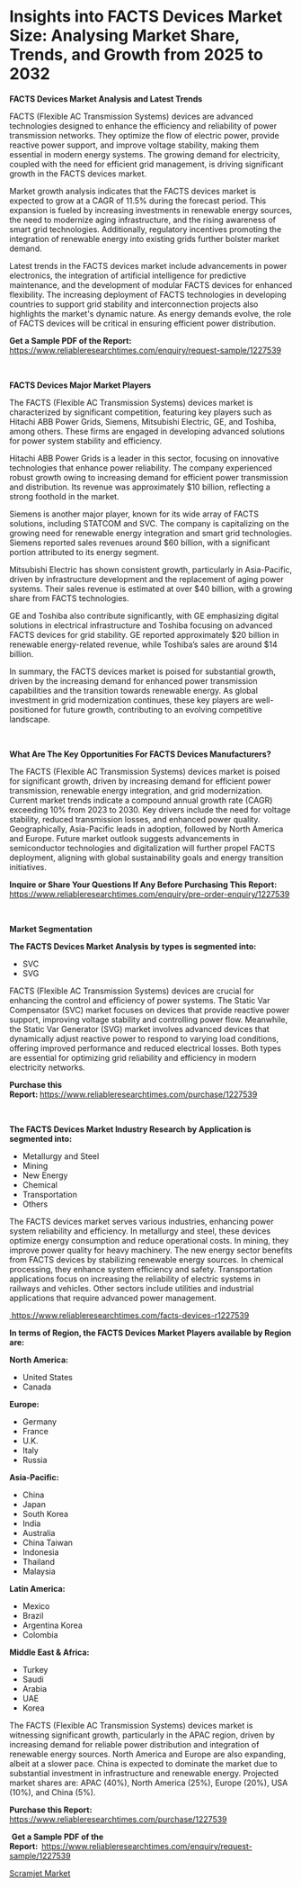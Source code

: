 <p><h1>Insights into FACTS Devices Market Size: Analysing Market Share, Trends, and Growth from 2025 to 2032</h1></p><p><strong>FACTS Devices Market Analysis and Latest Trends</strong></p>
<p><p>FACTS (Flexible AC Transmission Systems) devices are advanced technologies designed to enhance the efficiency and reliability of power transmission networks. They optimize the flow of electric power, provide reactive power support, and improve voltage stability, making them essential in modern energy systems. The growing demand for electricity, coupled with the need for efficient grid management, is driving significant growth in the FACTS devices market.</p><p>Market growth analysis indicates that the FACTS devices market is expected to grow at a CAGR of 11.5% during the forecast period. This expansion is fueled by increasing investments in renewable energy sources, the need to modernize aging infrastructure, and the rising awareness of smart grid technologies. Additionally, regulatory incentives promoting the integration of renewable energy into existing grids further bolster market demand.</p><p>Latest trends in the FACTS devices market include advancements in power electronics, the integration of artificial intelligence for predictive maintenance, and the development of modular FACTS devices for enhanced flexibility. The increasing deployment of FACTS technologies in developing countries to support grid stability and interconnection projects also highlights the market's dynamic nature. As energy demands evolve, the role of FACTS devices will be critical in ensuring efficient power distribution.</p></p>
<p><strong>Get a Sample PDF of the Report:&nbsp;</strong> <a href="https://www.reliableresearchtimes.com/enquiry/request-sample/1227539?utm_campaign=2225&utm_medium=2&utm_source=Github&utm_content=ia&utm_term=18022025&utm_id=facts-devices">https://www.reliableresearchtimes.com/enquiry/request-sample/1227539</a></p>
<p>&nbsp;</p>
<p><strong>FACTS Devices Major Market Players</strong></p>
<p><p>The FACTS (Flexible AC Transmission Systems) devices market is characterized by significant competition, featuring key players such as Hitachi ABB Power Grids, Siemens, Mitsubishi Electric, GE, and Toshiba, among others. These firms are engaged in developing advanced solutions for power system stability and efficiency.</p><p>Hitachi ABB Power Grids is a leader in this sector, focusing on innovative technologies that enhance power reliability. The company experienced robust growth owing to increasing demand for efficient power transmission and distribution. Its revenue was approximately $10 billion, reflecting a strong foothold in the market.</p><p>Siemens is another major player, known for its wide array of FACTS solutions, including STATCOM and SVC. The company is capitalizing on the growing need for renewable energy integration and smart grid technologies. Siemens reported sales revenues around $60 billion, with a significant portion attributed to its energy segment.</p><p>Mitsubishi Electric has shown consistent growth, particularly in Asia-Pacific, driven by infrastructure development and the replacement of aging power systems. Their sales revenue is estimated at over $40 billion, with a growing share from FACTS technologies.</p><p>GE and Toshiba also contribute significantly, with GE emphasizing digital solutions in electrical infrastructure and Toshiba focusing on advanced FACTS devices for grid stability. GE reported approximately $20 billion in renewable energy-related revenue, while Toshiba’s sales are around $14 billion.</p><p>In summary, the FACTS devices market is poised for substantial growth, driven by the increasing demand for enhanced power transmission capabilities and the transition towards renewable energy. As global investment in grid modernization continues, these key players are well-positioned for future growth, contributing to an evolving competitive landscape.</p></p>
<p>&nbsp;</p>
<p><strong>What Are The Key Opportunities For FACTS Devices Manufacturers?</strong></p>
<p><p>The FACTS (Flexible AC Transmission Systems) devices market is poised for significant growth, driven by increasing demand for efficient power transmission, renewable energy integration, and grid modernization. Current market trends indicate a compound annual growth rate (CAGR) exceeding 10% from 2023 to 2030. Key drivers include the need for voltage stability, reduced transmission losses, and enhanced power quality. Geographically, Asia-Pacific leads in adoption, followed by North America and Europe. Future market outlook suggests advancements in semiconductor technologies and digitalization will further propel FACTS deployment, aligning with global sustainability goals and energy transition initiatives.</p></p>
<p><strong>Inquire or Share Your Questions If Any Before Purchasing This Report:</strong> <a href="https://www.reliableresearchtimes.com/enquiry/pre-order-enquiry/1227539?utm_campaign=2225&utm_medium=2&utm_source=Github&utm_content=ia&utm_term=18022025&utm_id=facts-devices">https://www.reliableresearchtimes.com/enquiry/pre-order-enquiry/1227539</a></p>
<p>&nbsp;</p>
<p><strong>Market Segmentation</strong></p>
<p><strong>The FACTS Devices Market Analysis by types is segmented into:</strong></p>
<p><ul><li>SVC</li><li>SVG</li></ul></p>
<p><p>FACTS (Flexible AC Transmission Systems) devices are crucial for enhancing the control and efficiency of power systems. The Static Var Compensator (SVC) market focuses on devices that provide reactive power support, improving voltage stability and controlling power flow. Meanwhile, the Static Var Generator (SVG) market involves advanced devices that dynamically adjust reactive power to respond to varying load conditions, offering improved performance and reduced electrical losses. Both types are essential for optimizing grid reliability and efficiency in modern electricity networks.</p></p>
<p><strong>Purchase this Report:&nbsp;</strong><a href="https://www.reliableresearchtimes.com/purchase/1227539?utm_campaign=2225&utm_medium=2&utm_source=Github&utm_content=ia&utm_term=18022025&utm_id=facts-devices">https://www.reliableresearchtimes.com/purchase/1227539</a></p>
<p>&nbsp;</p>
<p><strong>The FACTS Devices Market Industry Research by Application is segmented into:</strong></p>
<p><ul><li>Metallurgy and Steel</li><li>Mining</li><li>New Energy</li><li>Chemical</li><li>Transportation</li><li>Others</li></ul></p>
<p><p>The FACTS devices market serves various industries, enhancing power system reliability and efficiency. In metallurgy and steel, these devices optimize energy consumption and reduce operational costs. In mining, they improve power quality for heavy machinery. The new energy sector benefits from FACTS devices by stabilizing renewable energy sources. In chemical processing, they enhance system efficiency and safety. Transportation applications focus on increasing the reliability of electric systems in railways and vehicles. Other sectors include utilities and industrial applications that require advanced power management.</p></p>
<p><a href="https://www.reliableresearchtimes.com/facts-devices-r1227539?utm_campaign=2225&utm_medium=2&utm_source=Github&utm_content=ia&utm_term=18022025&utm_id=facts-devices">&nbsp;https://www.reliableresearchtimes.com/facts-devices-r1227539</a></p>
<p><strong>In terms of Region, the FACTS Devices Market Players available by Region are:</strong></p>
<p>
    <p> <strong> North America: </strong>
        <ul>
            <li>United States</li>
            <li>Canada</li>
        </ul>
        </p> 
    <p> <strong> Europe: </strong>
        <ul>
            <li>Germany</li>
            <li>France</li>
            <li>U.K.</li>
            <li>Italy</li>
            <li>Russia</li>
        </ul>
        </p> 
    <p> <strong> Asia-Pacific: </strong>
        <ul>
            <li>China</li>
            <li>Japan</li>
            <li>South Korea</li>
            <li>India</li>
            <li>Australia</li>
            <li>China Taiwan</li>
            <li>Indonesia</li>
            <li>Thailand</li>
            <li>Malaysia</li>
        </ul>
        </p> 
    <p> <strong> Latin America: </strong>
        <ul>
            <li>Mexico</li>
            <li>Brazil</li>
            <li>Argentina Korea</li>
            <li>Colombia</li>
        </ul>
        </p> 
    <p> <strong> Middle East & Africa: </strong>
        <ul>
            <li>Turkey</li>
            <li>Saudi</li>
            <li>Arabia</li>
            <li>UAE</li>
            <li>Korea</li>
        </ul>
    </p>
    </p>
<p><p>The FACTS (Flexible AC Transmission Systems) devices market is witnessing significant growth, particularly in the APAC region, driven by increasing demand for reliable power distribution and integration of renewable energy sources. North America and Europe are also expanding, albeit at a slower pace. China is expected to dominate the market due to substantial investment in infrastructure and renewable energy. Projected market shares are: APAC (40%), North America (25%), Europe (20%), USA (10%), and China (5%).</p></p>
<p><strong>Purchase this Report: </strong><a href="https://www.reliableresearchtimes.com/purchase/1227539?utm_campaign=2225&utm_medium=2&utm_source=Github&utm_content=ia&utm_term=18022025&utm_id=facts-devices">https://www.reliableresearchtimes.com/purchase/1227539</a></p>
<p>&nbsp;<strong>Get a Sample PDF of the Report:&nbsp;&nbsp;</strong><a href="https://www.reliableresearchtimes.com/enquiry/request-sample/1227539?utm_campaign=2225&utm_medium=2&utm_source=Github&utm_content=ia&utm_term=18022025&utm_id=facts-devices">https://www.reliableresearchtimes.com/enquiry/request-sample/1227539</a></p>
<p><strong></strong></p>
<p><p><a href="https://github.com/hammelximalschid/Market-Research-Report-List-1/blob/main/scramjet-market.md?utm_campaign=2225&utm_medium=2&utm_source=Github&utm_content=ia&utm_term=18022025&utm_id=facts-devices">Scramjet Market</a></p></p>